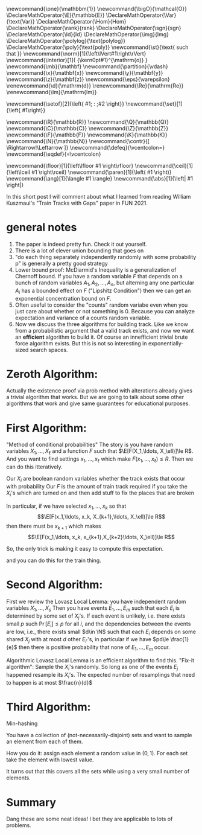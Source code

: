 \newcommand{\one}{\mathbbm{1}}
\newcommand{\bigO}{\mathcal{O}}
\DeclareMathOperator{\E}{\mathbb{E}}
\DeclareMathOperator{\Var}{\text{Var}}
\DeclareMathOperator{\Hom}{Hom}
\DeclareMathOperator{\rank}{rank}
\DeclareMathOperator{\sgn}{sgn}
\DeclareMathOperator{\Id}{Id}
\DeclareMathOperator{\img}{Img}
\DeclareMathOperator{\polylog}{\text{polylog}}
\DeclareMathOperator{\poly}{\text{poly}}
\newcommand{\st}{\text{ such that }}
\newcommand{\norm}[1]{\left\lVert#1\right\rVert}
\newcommand{\interior}[1]{ {\kern0pt#1}^{\mathrm{o}} }
\newcommand{\mb}{\mathbf}
\newcommand{\partition}{\vdash}
\newcommand{\x}{\mathbf{x}}
\newcommand{\y}{\mathbf{y}}
\newcommand{\z}{\mathbf{z}}
\newcommand{\eps}{\varepsilon}
\renewcommand{\d}{\mathrm{d}}
\renewcommand{\Re}{\mathrm{Re}}
\renewcommand{\Im}{\mathrm{Im}}

\newcommand{\setof}[2]{\left\{ #1\; : \;#2 \right\}}
\newcommand{\set}[1]{\left\{ #1\right\}}

\newcommand{\R}{\mathbb{R}}
\newcommand{\Q}{\mathbb{Q}}
\newcommand{\C}{\mathbb{C}}
\newcommand{\Z}{\mathbb{Z}}
\newcommand{\F}{\mathbb{F}}
\newcommand{\K}{\mathbb{K}}
\newcommand{\N}{\mathbb{N}}
\newcommand{\contr}{\[ \Rightarrow\!\Leftarrow \]}
\newcommand{\defeq}{\vcentcolon=}
\newcommand{\eqdef}{=\vcentcolon}

\newcommand{\floor}[1]{\left\lfloor #1 \right\rfloor}
\newcommand{\ceil}[1]{\left\lceil #1 \right\rceil}
\newcommand{\paren}[1]{\left( #1 \right)}
\newcommand{\ang}[1]{\langle #1 \rangle}
\newcommand{\abs}[1]{\left| #1 \right|}

In this short post I will comment about what I learned from
reading William Kuszmaul's "Train Tracks with Gaps" paper in
FUN 2021.

# general notes
1. The paper is indeed pretty fun. Check it out yourself.
2. There is a lot of clever union bounding that goes on 
3. "do each thing separately independently randomly with some
   probability p" is generally a pretty good strategy
4. Lower bound proof: 
McDiarmid's Inequality is a generalization of Chernoff bound. If
you have a random variable $F$ that depends on a bunch of random
variables $A_1,A_2,\ldots, A_n$, but alterning any one particular
$A_i$ has a bounded effect on $F$ ("Lipshitz Condition") 
then we can get an exponential concentration bound on $F$.
5. Often useful to consider the "counts" random variabe even when
   you just care about whether or not something is $0$. Because
   you can analyze expectation and variance of a counts random
   variable.
6. Now we discuss the three algorithms for building track.
Like we know from a probabilistic argument that a valid track
exists, and now we want an **efficient** algorithm to build it.
Of course an innefficient trivial brute force algorithm exists.
But this is not so interesting in exponentially-sized search
spaces.

# Zeroth Algorithm:
Actually the existence proof via prob method with alterations
already gives a trivial algorithm that works. 
But we are going to talk about some other algorithms that work
and give same guarantees for educational purposes.

# First Algorithm: 
"Method of conditional probabilities" The story is you have
random variables $X_1,\ldots, X_\ell$ and a function $F$ such
that $\E[F(X_1,\ldots, X_\ell)]\le R$. And you want to find
settings $x_1,\ldots, x_\ell$ which make $F(x_1,\ldots,
x_\ell)\le R$.
Then we can do this itteratively.

Our $X_i$ are  boolean random variables whether the track exists
that occur  with probability
Our $F$ is the amount of train track required  if you take the
$X_i$'s which are turned on and then add stuff to fix the places
that are broken

In particular, if we have selected $x_1,\ldots, x_k$ so that 
$$\E[F(x_1,\ldots, x_k, X_{k+1},\ldots, X_\ell)]\le R$$ 
then there must be $x_{k+1}$ which makes 
$$\E[F(x_1,\ldots, x_k, x_{k+1},X_{k+2}\ldots, X_\ell)]\le R$$ 

So, the only trick is making it easy to compute this expectation.

and you can do this for the  train thing.

# Second Algorithm:

First we review the Lovasz Local Lemma:
you have independent random variables $X_1,\ldots, X_s$
Then you have events $E_1,\ldots, E_m$ such that each $E_i$ is
determined by some set of $X_j$'s.
If each event is unlikely, i.e. there exists small $p$ such
$\Pr[E_i]\le p$ for all  $i$, and the dependencies between the
events are low, i.e., there exists small $d\in \N$  such that
each $E_i$ depends on some shared $X_j$ with at most  $d$ other
$E_{i'}$'s, in particular if we have $pd\le \frac{1}{e}$ then
there is positive probability that none of $E_1,\ldots, E_m$
occur.

Algorithmic Lovasz Local Lemma is an efficient algorithm to find
this. "Fix-it algorithm":
Sample the $X_i$'s randomly. So long as one of the events $E_j$
happened resample its $X_i$'s. 
The expected number of resamplings that need to happen is at most $\frac{n}{d}$


# Third Algorithm:
Min-hashing

You have a collection of (not-necessarily-disjoint) sets 
and want to sample an element from each of them.

How you do it:
assign each element a random value in $(0,1)$.
For each set take the element with lowest value.

It turns out that this covers all the sets while using a very
small number of elements.


# Summary
Dang these are some neat ideas!
I bet they are applicable to lots of problems.


